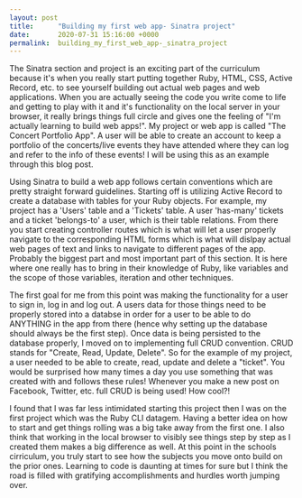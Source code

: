 ```yaml
---
layout: post
title:      "Building my first web app- Sinatra project"
date:       2020-07-31 15:16:00 +0000
permalink:  building_my_first_web_app-_sinatra_project
---
```


The Sinatra section and project is an exciting part of the curriculum because it's when you really start putting together Ruby, HTML, CSS, Active Record, etc. to see yourself building out actual web pages and web applications. When you are actually seeing the code you write come to life and getting to play with it and it's functionality on the local server in your browser, it really brings things full circle and gives one the feeling of "I'm actually learning to build web apps!". My project or web app is called "The Concert Portfolio App". A user will be able to create an account to keep a portfolio of the concerts/live events they have attended where they can log and refer to the info of these events! I will be using this as an example through this blog post.


Using Sinatra to build a web app follows certain conventions which are pretty straight forward guidelines. Starting off is utilizing Active Record to create a database with tables for your Ruby objects. For example, my project has a 'Users' table and a 'Tickets' table. A user 'has-many' tickets and a ticket 'belongs-to' a user, which is their table relations. From there you start creating controller routes which is what will let a user properly navigate to the corresponding HTML forms which is what will dislpay actual web pages of text and links to navigate to different pages of the app. Probably the biggest part and most important part of this section. It is here where one really has to bring in their knowledge of Ruby, like variables and the scope of those variables, iteration and other techniques. 


The first goal for me from this point was making the functionality for a user to sign in, log in and log out. A users data for those things need to be properly stored into a databse in order for a user to be able to do ANYTHING in the app from there (hence why setting up the database should always be the first step). Once data is being persisted to the database properly, I moved on to implementing full CRUD convention. CRUD stands for "Create, Read, Update, Delete". So for the example of my project, a user needed to be able to create, read, update and delete a "ticket". You would be surprised how many times a day you use something that was created with and follows these rules! Whenever you make a new post on Facebook, Twitter, etc. full CRUD is being used! How cool?!


I found that I was far less intimidated starting this project then I was on the first project which was the Ruby CLI datagem. Having a better idea on how to start and get things rolling was a big take away from the first one. I also think that working in the local browser to visibly see things step by step as I created them makes a big difference as well. At this point in the schools cirriculum, you truly start to see how the subjects you move onto build on the prior ones. Learning to code is daunting at times for sure but I think the road is filled with gratifying accomplishments and hurdles worth jumping over. 
